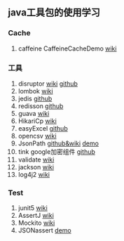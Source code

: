 ## java工具包的使用学习

### Cache
1. caffeine CaffeineCacheDemo [wiki](https://github.com/ben-manes/caffeine/wiki)

### 工具
1. disruptor [wiki](https://lmax-exchange.github.io/disruptor/) [github](https://github.com/LMAX-Exchange/disruptor)
2. lombok [wiki](https://projectlombok.org/)
3. jedis [github](https://github.com/redis/jedis)
5. redisson [github](https://github.com/redisson/redi)
6. guava [wiki](https://github.com/google/guava/wiki)
7. HikariCp [wiki](https://github.com/brettwooldridge/HikariCP)
8. easyExcel [github](https://github.com/alibaba/easyexcel)
9. opencsv [wiki](http://opencsv.sourceforge.net/)
10. JsonPath [github&wiki](https://github.com/json-path/JsonPath) [demo](https://www.baeldung.com/guide-to-jayway-jsonpath)
11. tink google加密组件 [github](https://github.com/google/tink)
12.  validate [wiki](http://hibernate.org/validator/)
13. jackson [wiki](https://github.com/FasterXML/jackson-databind)
14. log4j2 [wiki](https://logging.apache.org/log4j/2.x/manual/index.html)

### Test
1. junit5 [wiki](https://junit.org/junit5/docs/current/user-guide/)
2. AssertJ [wiki](https://assertj.github.io/doc/)
3. Mockito [wiki](https://site.mockito.org/)
4. JSONassert [demo](https://www.baeldung.com/jsonassert)
